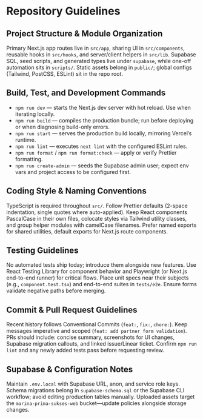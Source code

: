 # Repository Guidelines

## Project Structure & Module Organization
Primary Next.js app routes live in `src/app`, sharing UI in `src/components`, reusable hooks in `src/hooks`, and server/client helpers in `src/lib`. Supabase SQL, seed scripts, and generated types live under `supabase`, while one-off automation sits in `scripts/`. Static assets belong in `public/`; global configs (Tailwind, PostCSS, ESLint) sit in the repo root.

## Build, Test, and Development Commands
- `npm run dev` — starts the Next.js dev server with hot reload. Use when iterating locally.
- `npm run build` — compiles the production bundle; run before deploying or when diagnosing build-only errors.
- `npm run start` — serves the production build locally, mirroring Vercel’s runtime.
- `npm run lint` — executes `next lint` with the configured ESLint rules.
- `npm run format` / `npm run format:check` — apply or verify Prettier formatting.
- `npm run create-admin` — seeds the Supabase admin user; expect env vars and project access to be configured first.

## Coding Style & Naming Conventions
TypeScript is required throughout `src/`. Follow Prettier defaults (2-space indentation, single quotes where auto-applied). Keep React components PascalCase in their own files, colocate styles via Tailwind utility classes, and group helper modules with camelCase filenames. Prefer named exports for shared utilities, default exports for Next.js route components.

## Testing Guidelines
No automated tests ship today; introduce them alongside new features. Use React Testing Library for component behavior and Playwright (or Next.js end-to-end runner) for critical flows. Place unit specs near their subjects (e.g., `component.test.tsx`) and end-to-end suites in `tests/e2e`. Ensure forms validate negative paths before merging.

## Commit & Pull Request Guidelines
Recent history follows Conventional Commits (`feat:`, `fix:`, `chore:`). Keep messages imperative and scoped (`feat: add partner form validation`). PRs should include: concise summary, screenshots for UI changes, Supabase migration callouts, and linked issue/Linear ticket. Confirm `npm run lint` and any newly added tests pass before requesting review.

## Supabase & Configuration Notes
Maintain `.env.local` with Supabase URL, anon, and service role keys. Schema migrations belong in `supabase-schema.sql` or the Supabase CLI workflow; avoid editing production tables manually. Uploaded assets target the `marina-prima-sukses-web` bucket—update policies alongside storage changes.

